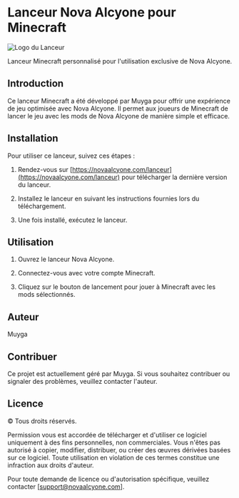 # Lanceur Nova Alcyone pour Minecraft

![Logo du Lanceur](https://github.com/Muyga/NovaRepo/blob/main/Launcher/images/Nova-Antares.png?raw=true)

Lanceur Minecraft personnalisé pour l'utilisation exclusive de Nova Alcyone.

## Introduction

Ce lanceur Minecraft a été développé par Muyga pour offrir une expérience de jeu optimisée avec Nova Alcyone. Il permet aux joueurs de Minecraft de lancer le jeu avec les mods de Nova Alcyone de manière simple et efficace.

## Installation

Pour utiliser ce lanceur, suivez ces étapes :

1. Rendez-vous sur [https://novaalcyone.com/lanceur](https://novaalcyone.com/lanceur) pour télécharger la dernière version du lanceur.

2. Installez le lanceur en suivant les instructions fournies lors du téléchargement.

3. Une fois installé, exécutez le lanceur.

## Utilisation

1. Ouvrez le lanceur Nova Alcyone.

2. Connectez-vous avec votre compte Minecraft.

3. Cliquez sur le bouton de lancement pour jouer à Minecraft avec les mods sélectionnés.

## Auteur

Muyga

## Contribuer

Ce projet est actuellement géré par Muyga. Si vous souhaitez contribuer ou signaler des problèmes, veuillez contacter l'auteur.

## Licence

© Tous droits réservés.

Permission vous est accordée de télécharger et d'utiliser ce logiciel uniquement à des fins personnelles, non commerciales. Vous n'êtes pas autorisé à copier, modifier, distribuer, ou créer des œuvres dérivées basées sur ce logiciel. Toute utilisation en violation de ces termes constitue une infraction aux droits d'auteur.

Pour toute demande de licence ou d'autorisation spécifique, veuillez contacter [support@novaalcyone.com].

